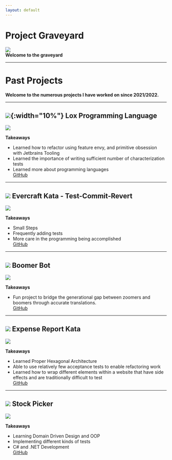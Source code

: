 ```yaml
---
layout: default
---
```


# Project Graveyard
![](./assets/images/rotting-zombie.jpg)  
**Welcome to the graveyard**

* * *

# Past Projects
**Welcome to the numerous projects I have worked on since 2021/2022.**

* * *

## ![](./assets/images/completed.png){:width="10%"} Lox Programming Language
![](./assets/images/zombie-clouds.webp)  

**Takeaways**

*   Learned how to refactor using feature envy, and primitive obsession with Jetbrains Tooling
*   Learned the importance of writing sufficient number of characterization tests
*   Learned more about programming languages  
[GitHub](https://github.com/CodeItQuick/my-own-programming-language)  


* * *
## ![](./assets/images/completed.png)  Evercraft Kata - Test-Commit-Revert
![](./assets/images/zombie-warrior.jpg)  

**Takeaways**

*   Small Steps
*   Frequently adding tests
*   More care in the programming being accomplished  
[GitHub](https://github.com/CodeItQuick/tcr-evercraft-2)   

* * *

## ![](./assets/images/completed.png)  Boomer Bot
![](./assets/images/zombie-spine.jpg)  

**Takeaways**

*   Fun project to bridge the generational gap between zoomers and boomers through accurate translations.  
[GitHub](https://github.com/CodeItQuick/BoomerBot)


* * *

## ![](./assets/images/completed.png) Expense Report Kata
![](./assets/images/zombie-women.jpg)  

**Takeaways**

*   Learned Proper Hexagonal Architecture
*   Able to use relatively few acceptance tests to enable refactoring work  
*   Learned how to wrap different elements within a website that have side effects and are traditionally difficult to test    
[GitHub](https://github.com/CodeItQuick/expense-report-kata-ensemble)  

* * *

## ![](./assets/images/work-in-progress.png)  Stock Picker
![](./assets/images/zombie-man.webp)  

**Takeaways**

*   Learning Domain Driven Design and OOP
*   Implementing different kinds of tests  
*   C# and .NET Development  
[GitHub](https://github.com/CodeItQuick/StockApplicationASPNetWebMVCIndividualIdentity)   


